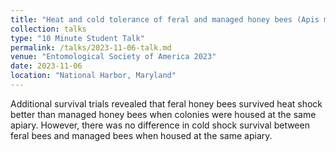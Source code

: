 ```yaml
---
title: "Heat and cold tolerance of feral and managed honey bees (Apis mellifera) in San Diego, California."
collection: talks
type: "10 Minute Student Talk"
permalink: /talks/2023-11-06-talk.md
venue: "Entomological Society of America 2023"
date: 2023-11-06
location: "National Harbor, Maryland"
---
```


Additional survival trials revealed that feral honey bees survived heat shock better than managed honey bees when colonies were housed at the same apiary. However, there was no difference in cold shock survival between feral bees and managed bees when housed at the same apiary.
